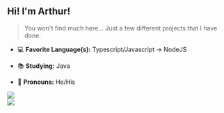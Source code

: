 ## Hi! I'm Arthur!
>You won't find much here... Just a few different projects that I have done.

- 💻 **Favorite Language(s):** Typescript/Javascript -> NodeJS
- 📚 **Studying:** Java

- 🌈 **Pronouns:** He/His

<div align="left" id="github-stats">
  <a href="https://github.com/thuuhh"/>
  <img src="https://github-readme-stats.vercel.app/api?username=thuuhh&show_icons=true&border_radius=0&title_color=0081a8&ring_color=0081a8&icon_color=0081a8&bg_color=0D1117&text_color=C9D1D9&include_all_commits=true&hide_border=true"/>
</div>

<div align="left" id="github-mostusedlanguages">
  <a href="https://github.com/thuuhh"/>
  <img src="https://github-readme-stats.vercel.app/api/top-langs/?username=thuuhh&layout=compact&langs_count=7&border_radius=0&title_color=0081a8&bg_color=0D1117&text_color=C9D1D9&custom_title=thuuh%27s%20Most%20Used%20Languages&hide_border=true"/>
</div>

